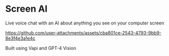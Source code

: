 # Screen AI

Live voice chat with an AI about anything you see on your computer screen

https://github.com/user-attachments/assets/cba801ce-2543-4793-9bb9-8e3f4e3a1e4c

Built using Vapi and GPT-4 Vision
